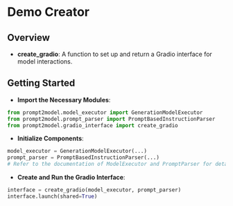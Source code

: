 # Demo Creator

## Overview

- **create_gradio**: A function to set up and return a Gradio
interface for model interactions.

## Getting Started

- **Import the Necessary Modules**:

```python
from prompt2model.model_executor import GenerationModelExecutor
from prompt2model.prompt_parser import PromptBasedInstructionParser
from prompt2model.gradio_interface import create_gradio
```

- **Initialize Components**:

```python
model_executor = GenerationModelExecutor(...)
prompt_parser = PromptBasedInstructionParser(...)
# Refer to the documentation of ModelExecutor and PromptParser for details.
```

- **Create and Run the Gradio Interface**:

```python
interface = create_gradio(model_executor, prompt_parser)
interface.launch(shared=True)
```
